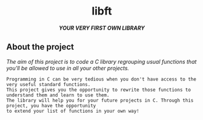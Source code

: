 <h1 align="center">libft</h1>

<p align="center">
	<b><i>YOUR VERY FIRST OWN LIBRARY</i></b><br>
</p>

## About the project

_The aim of this project is to code a C library regrouping usual functions that you'll be allowed to use in all your other projects._

	Programming in C can be very tedious when you don't have access to the very useful standard functions.
	This project gives you the opportunity to rewrite those functions to understand them and learn to use them.
	The library will help you for your future projects in C. Through this project, you have the opportunity
	to extend your list of functions in your own way!


